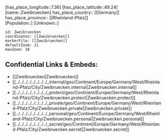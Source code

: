 ﻿---
location: [49.24,7.36] 
mapzoom: [7,12] 
mapmarker: city 
type: City
tags:
- geo/City


SpocWebEntityId: 35858
isDeleted: false
confidential: public

---
[has_place_longitude::7.36] 
[has_place_latitude::49.24] 
[name::Zweibruecken] 
has_place_country:: [[Germany]]  
has_place_province:: [[Rheinland-Pfalz]]  
[Population::] 
[Unknown::] 


```leaflet
id: Zweibruecken
coordinates: [[Zweibruecken]] 
markerFile: [[Zweibruecken]] 
defaultZoom: 11 
maxZoom: 18
```


## Confidential Links & Embeds: 
- [[Zweibruecken|Zweibruecken]]  
- [[../../../../../../../../_internal/geo/Continent/Europe/Germany/West/Rheinland-Pfalz/City/Zweibruecken.internal|Zweibruecken.internal]] 
- [[../../../../../../../../_protect/geo/Continent/Europe/Germany/West/Rheinland-Pfalz/City/Zweibruecken.protect|Zweibruecken.protect]] 
- [[../../../../../../../../_private/geo/Continent/Europe/Germany/West/Rheinland-Pfalz/City/Zweibruecken.private|Zweibruecken.private]] 
- [[../../../../../../../../_personal/geo/Continent/Europe/Germany/West/Rheinland-Pfalz/City/Zweibruecken.personal|Zweibruecken.personal]] 
- [[../../../../../../../../_secret/geo/Continent/Europe/Germany/West/Rheinland-Pfalz/City/Zweibruecken.secret|Zweibruecken.secret]] 
